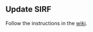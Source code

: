 ## Update SIRF

Follow the instructions in the [wiki](https://github.com/CCPSyneRBI/SIRF/wiki/Rebuilding-after-upgrades).
